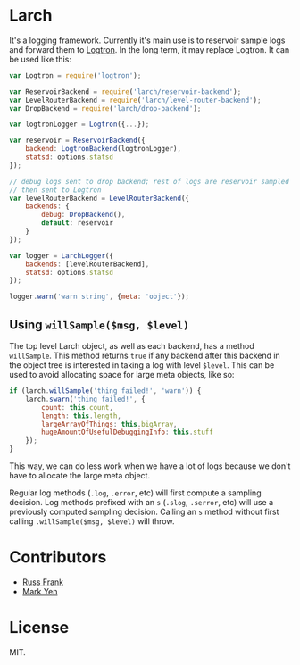 # Larch

It's a logging framework. Currently it's main use is to reservoir sample logs
and forward them to [Logtron](http://github.com/uber/logtron). In the long
term, it may replace Logtron. It can be used like this:

```javascript
var Logtron = require('logtron');

var ReservoirBackend = require('larch/reservoir-backend');
var LevelRouterBackend = require('larch/level-router-backend');
var DropBackend = require('larch/drop-backend');

var logtronLogger = Logtron({...});

var reservoir = ReservoirBackend({
    backend: LogtronBackend(logtronLogger),
    statsd: options.statsd
});

// debug logs sent to drop backend; rest of logs are reservoir sampled
// then sent to Logtron
var levelRouterBackend = LevelRouterBackend({
    backends: {
        debug: DropBackend(),
        default: reservoir
    }
});

var logger = LarchLogger({
    backends: [levelRouterBackend],
    statsd: options.statsd
});

logger.warn('warn string', {meta: 'object'});
```

## Using `willSample($msg, $level)`

The top level Larch object, as well as each backend, has a method `willSample`.
This method returns `true` if any backend after this backend in the object tree
is interested in taking a log with level `$level`. This can be used to avoid
allocating space for large meta objects, like so:

```javascript
if (larch.willSample('thing failed!', 'warn')) {
    larch.swarn('thing failed!', {
        count: this.count,
        length: this.length,
        largeArrayOfThings: this.bigArray,
        hugeAmountOfUsefulDebuggingInfo: this.stuff
    });
}
```

This way, we can do less work when we have a lot of logs because we don't have
to allocate the large meta object.

Regular log methods (`.log`, `.error`, etc) will first compute a sampling
decision. Log methods prefixed with an `s` (`.slog`, `.serror`, etc) will use
a previously computed sampling decision. Calling an `s` method without first
calling `.willSample($msg, $level)` will throw.

# Contributors

* [Russ Frank](http://github.com/rf)
* [Mark Yen](http://github.com/markyen)

# License

MIT.
